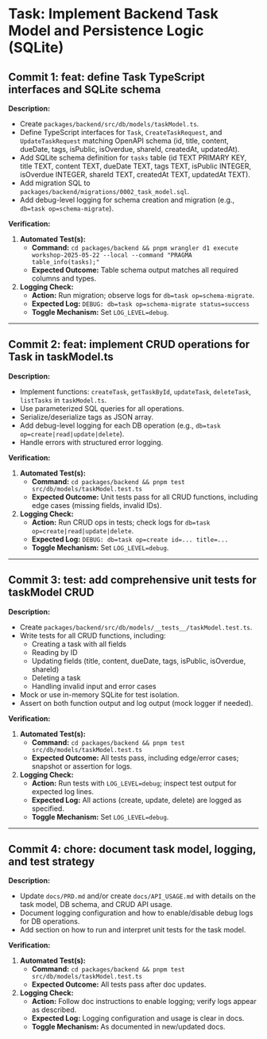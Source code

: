 # Task: Implement Backend Task Model and Persistence Logic (SQLite)

## Commit 1: feat: define Task TypeScript interfaces and SQLite schema
**Description:**
- Create `packages/backend/src/db/models/taskModel.ts`.
- Define TypeScript interfaces for `Task`, `CreateTaskRequest`, and `UpdateTaskRequest` matching OpenAPI schema (id, title, content, dueDate, tags, isPublic, isOverdue, shareId, createdAt, updatedAt).
- Add SQLite schema definition for `tasks` table (id TEXT PRIMARY KEY, title TEXT, content TEXT, dueDate TEXT, tags TEXT, isPublic INTEGER, isOverdue INTEGER, shareId TEXT, createdAt TEXT, updatedAt TEXT).
- Add migration SQL to `packages/backend/migrations/0002_task_model.sql`.
- Add debug-level logging for schema creation and migration (e.g., `db=task op=schema-migrate`).

**Verification:**
1.  **Automated Test(s):**
    *   **Command:** `cd packages/backend && pnpm wrangler d1 execute workshop-2025-05-22 --local --command "PRAGMA table_info(tasks);"`
    *   **Expected Outcome:** Table schema output matches all required columns and types.
2.  **Logging Check:**
    *   **Action:** Run migration; observe logs for `db=task op=schema-migrate`.
    *   **Expected Log:** `DEBUG: db=task op=schema-migrate status=success`
    *   **Toggle Mechanism:** Set `LOG_LEVEL=debug`.

---

## Commit 2: feat: implement CRUD operations for Task in taskModel.ts
**Description:**
- Implement functions: `createTask`, `getTaskById`, `updateTask`, `deleteTask`, `listTasks` in `taskModel.ts`.
- Use parameterized SQL queries for all operations.
- Serialize/deserialize tags as JSON array.
- Add debug-level logging for each DB operation (e.g., `db=task op=create|read|update|delete`).
- Handle errors with structured error logging.

**Verification:**
1.  **Automated Test(s):**
    *   **Command:** `cd packages/backend && pnpm test src/db/models/taskModel.test.ts`
    *   **Expected Outcome:** Unit tests pass for all CRUD functions, including edge cases (missing fields, invalid IDs).
2.  **Logging Check:**
    *   **Action:** Run CRUD ops in tests; check logs for `db=task op=create|read|update|delete`.
    *   **Expected Log:** `DEBUG: db=task op=create id=... title=...`
    *   **Toggle Mechanism:** Set `LOG_LEVEL=debug`.

---

## Commit 3: test: add comprehensive unit tests for taskModel CRUD
**Description:**
- Create `packages/backend/src/db/models/__tests__/taskModel.test.ts`.
- Write tests for all CRUD functions, including:
  - Creating a task with all fields
  - Reading by ID
  - Updating fields (title, content, dueDate, tags, isPublic, isOverdue, shareId)
  - Deleting a task
  - Handling invalid input and error cases
- Mock or use in-memory SQLite for test isolation.
- Assert on both function output and log output (mock logger if needed).

**Verification:**
1.  **Automated Test(s):**
    *   **Command:** `cd packages/backend && pnpm test src/db/models/taskModel.test.ts`
    *   **Expected Outcome:** All tests pass, including edge/error cases; snapshot or assertion for logs.
2.  **Logging Check:**
    *   **Action:** Run tests with `LOG_LEVEL=debug`; inspect test output for expected log lines.
    *   **Expected Log:** All actions (create, update, delete) are logged as specified.
    *   **Toggle Mechanism:** Set `LOG_LEVEL=debug`.

---

## Commit 4: chore: document task model, logging, and test strategy
**Description:**
- Update `docs/PRD.md` and/or create `docs/API_USAGE.md` with details on the task model, DB schema, and CRUD API usage.
- Document logging configuration and how to enable/disable debug logs for DB operations.
- Add section on how to run and interpret unit tests for the task model.

**Verification:**
1.  **Automated Test(s):**
    *   **Command:** `cd packages/backend && pnpm test src/db/models/taskModel.test.ts`
    *   **Expected Outcome:** All tests pass after doc updates.
2.  **Logging Check:**
    *   **Action:** Follow doc instructions to enable logging; verify logs appear as described.
    *   **Expected Log:** Logging configuration and usage is clear in docs.
    *   **Toggle Mechanism:** As documented in new/updated docs. 